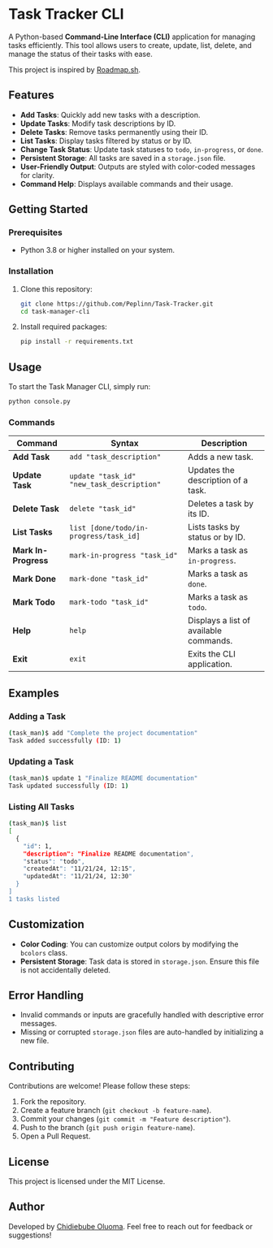 # **Task Tracker CLI**

A Python-based **Command-Line Interface (CLI)** application for managing tasks efficiently. This tool allows users to create, update, list, delete, and manage the status of their tasks with ease.


This project is inspired by [Roadmap.sh](https://roadmap.sh/projects/task-tracker).

## **Features**

- **Add Tasks**: Quickly add new tasks with a description.
- **Update Tasks**: Modify task descriptions by ID.
- **Delete Tasks**: Remove tasks permanently using their ID.
- **List Tasks**: Display tasks filtered by status or by ID.
- **Change Task Status**: Update task statuses to `todo`, `in-progress`, or `done`.
- **Persistent Storage**: All tasks are saved in a `storage.json` file.
- **User-Friendly Output**: Outputs are styled with color-coded messages for clarity.
- **Command Help**: Displays available commands and their usage.


## **Getting Started**

### **Prerequisites**
- Python 3.8 or higher installed on your system.

### **Installation**
1. Clone this repository:
   ```bash
   git clone https://github.com/Peplinn/Task-Tracker.git
   cd task-manager-cli
   ```
2. Install required packages:
   ```bash
   pip install -r requirements.txt
   ```


## **Usage**

To start the Task Manager CLI, simply run:
```bash
python console.py
```

### **Commands**
| Command                | Syntax                                       | Description                                   |
|------------------------|----------------------------------------------|-----------------------------------------------|
| **Add Task**           | `add "task_description"`                     | Adds a new task.                              |
| **Update Task**        | `update "task_id" "new_task_description"`    | Updates the description of a task.           |
| **Delete Task**        | `delete "task_id"`                           | Deletes a task by its ID.                     |
| **List Tasks**         | `list [done/todo/in-progress/task_id]`       | Lists tasks by status or by ID.               |
| **Mark In-Progress**   | `mark-in-progress "task_id"`                 | Marks a task as `in-progress`.                |
| **Mark Done**          | `mark-done "task_id"`                        | Marks a task as `done`.                       |
| **Mark Todo**          | `mark-todo "task_id"`                        | Marks a task as `todo`.                       |
| **Help**               | `help`                                       | Displays a list of available commands.        |
| **Exit**               | `exit`                                       | Exits the CLI application.                    |


## **Examples**

### **Adding a Task**
```bash
(task_man)$ add "Complete the project documentation"
Task added successfully (ID: 1)
```

### **Updating a Task**
```bash
(task_man)$ update 1 "Finalize README documentation"
Task updated successfully (ID: 1)
```

### **Listing All Tasks**
```bash
(task_man)$ list
[
  {
    "id": 1,
    "description": "Finalize README documentation",
    "status": "todo",
    "createdAt": "11/21/24, 12:15",
    "updatedAt": "11/21/24, 12:30"
  }
]
1 tasks listed
```


## **Customization**

- **Color Coding**: You can customize output colors by modifying the `bcolors` class.
- **Persistent Storage**: Task data is stored in `storage.json`. Ensure this file is not accidentally deleted.


## **Error Handling**

- Invalid commands or inputs are gracefully handled with descriptive error messages.
- Missing or corrupted `storage.json` files are auto-handled by initializing a new file.


## **Contributing**

Contributions are welcome! Please follow these steps:
1. Fork the repository.
2. Create a feature branch (`git checkout -b feature-name`).
3. Commit your changes (`git commit -m "Feature description"`).
4. Push to the branch (`git push origin feature-name`).
5. Open a Pull Request.


## **License**

This project is licensed under the MIT License.


## **Author**

Developed by [Chidiebube Oluoma](https://github.com/Peplinn). Feel free to reach out for feedback or suggestions!